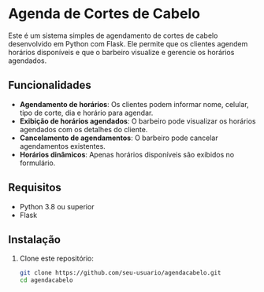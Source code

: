 # Agenda de Cortes de Cabelo

Este é um sistema simples de agendamento de cortes de cabelo desenvolvido em Python com Flask. Ele permite que os clientes agendem horários disponíveis e que o barbeiro visualize e gerencie os horários agendados.

## Funcionalidades

- **Agendamento de horários**: Os clientes podem informar nome, celular, tipo de corte, dia e horário para agendar.
- **Exibição de horários agendados**: O barbeiro pode visualizar os horários agendados com os detalhes do cliente.
- **Cancelamento de agendamentos**: O barbeiro pode cancelar agendamentos existentes.
- **Horários dinâmicos**: Apenas horários disponíveis são exibidos no formulário.

## Requisitos

- Python 3.8 ou superior
- Flask

## Instalação

1. Clone este repositório:
   ```bash
   git clone https://github.com/seu-usuario/agendacabelo.git
   cd agendacabelo